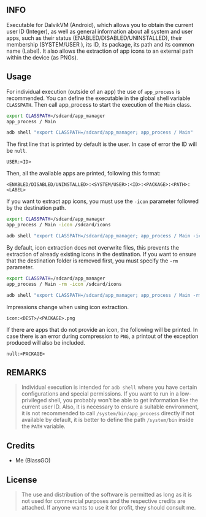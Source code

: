 ## INFO
   Executable for DalvikVM (Android), which allows you to obtain the current user ID (Integer), as well as general information about all system and user apps, such as their status (ENABLED/DISABLED/UNINSTALLED), their membership (SYSTEM/USER ), its ID, its package, its path and its common name (Label). It also allows the extraction of app icons to an external path within the device (as PNGs).

## Usage
   For individual execution (outside of an app) the use of `app_process` is recommended. You can define the executable in the global shell variable `CLASSPATH`. Then call app_process to start the execution of the `Main` class.
   ```bash
   export CLASSPATH=/sdcard/app_manager
   app_process / Main
   ```
   ```bash
   adb shell "export CLASSPATH=/sdcard/app_manager; app_process / Main"
   ```
    
   The first line that is printed by default is the user. In case of error the ID will be `null`.
   ```
   USER:<ID>
   ```
   
   Then, all the available apps are printed, following this format:
   ```
   <ENABLED/DISABLED/UNINSTALLED>:<SYSTEM/USER>:<ID>:<PACKAGE>:<PATH>:<LABEL>
   ```
   
   If you want to extract app icons, you must use the `-icon` parameter followed by the destination path.
   ```bash
   export CLASSPATH=/sdcard/app_manager
   app_process / Main -icon /sdcard/icons
   ```
   ```bash
   adb shell "export CLASSPATH=/sdcard/app_manager; app_process / Main -icon /sdcard/icons"
   ```

   By default, icon extraction does not overwrite files, this prevents the extraction of already existing icons in the destination. If you want to ensure that the destination folder is removed first, you must specify the `-rm` parameter.
   ```bash
   export CLASSPATH=/sdcard/app_manager
   app_process / Main -rm -icon /sdcard/icons
   ```
   ```bash
   adb shell "export CLASSPATH=/sdcard/app_manager; app_process / Main -rm -icon /sdcard/icons"
   ```
   
   Impressions change when using icon extraction.
   ```
   icon:<DEST>/<PACKAGE>.png
   ```
   
   If there are apps that do not provide an icon, the following will be printed. In case there is an error during compression to `PNG`, a printout of the exception produced will also be included.
   ```
   null:<PACKAGE>
   ```

## REMARKS   
   > Individual execution is intended for `adb shell` where you have certain configurations and special permissions. If you want to run in a low-privileged shell, you probably won't be able to get information like the current user ID. Also, it is necessary to ensure a suitable environment, it is not recommended to call `/system/bin/app_process` directly if not available by default, it is better to define the path `/system/bin` inside the `PATH` variable.
   
## Credits
* Me (BlassGO)

## License
> The use and distribution of the software is permitted as long as it is not used for commercial purposes and the respective credits are attached. If anyone wants to use it for profit, they should consult me.
